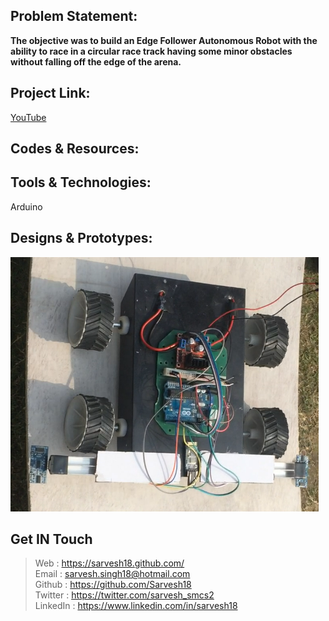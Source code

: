 Problem Statement:
------------------
**The objective was to build an Edge Follower Autonomous Robot with the ability to race in a circular race track having some minor obstacles without falling off the edge of the arena.**


Project Link:
-------------
[YouTube](https://www.youtube.com/watch?v=dpiwO-QjCXk)


Codes & Resources:
------------------


Tools & Technologies:
---------------------
Arduino <br>


Designs & Prototypes:
---------------------
![RoadRash](https://github.com/Sarvesh18/Robotics/blob/master/RoadRash%20(AKTU16)-ABESEC/RoadRash.png)


Get IN Touch 
------------
>Web : https://sarvesh18.github.com/ <br>
>Email : sarvesh.singh18@hotmail.com <br/>
>Github : https://github.com/Sarvesh18 <br/>
>Twitter : https://twitter.com/sarvesh_smcs2 <br/>
>LinkedIn : https://www.linkedin.com/in/sarvesh18 <br/>
